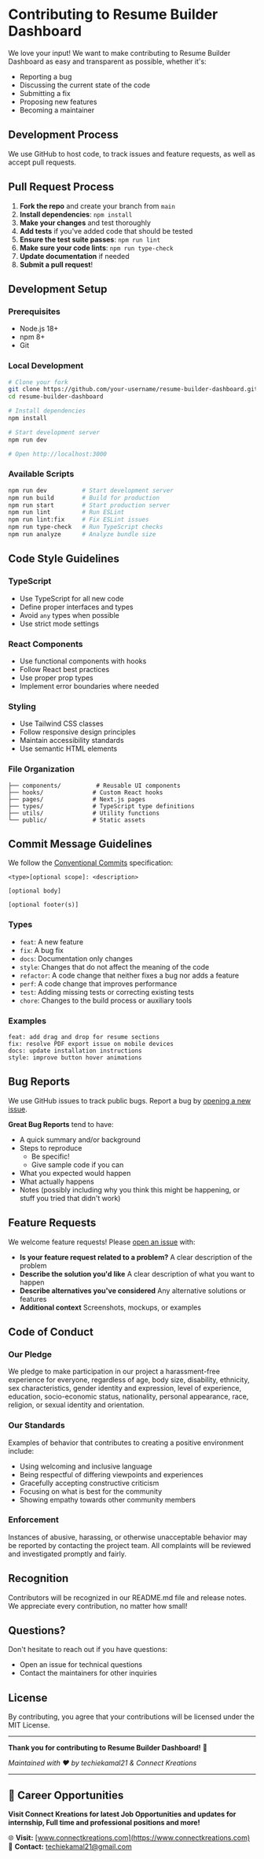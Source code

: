 # Contributing to Resume Builder Dashboard

We love your input! We want to make contributing to Resume Builder Dashboard as easy and transparent as possible, whether it's:

- Reporting a bug
- Discussing the current state of the code
- Submitting a fix
- Proposing new features
- Becoming a maintainer

## Development Process

We use GitHub to host code, to track issues and feature requests, as well as accept pull requests.

## Pull Request Process

1. **Fork the repo** and create your branch from `main`
2. **Install dependencies**: `npm install`
3. **Make your changes** and test thoroughly
4. **Add tests** if you've added code that should be tested
5. **Ensure the test suite passes**: `npm run lint`
6. **Make sure your code lints**: `npm run type-check`
7. **Update documentation** if needed
8. **Submit a pull request**!

## Development Setup

### Prerequisites
- Node.js 18+ 
- npm 8+
- Git

### Local Development
```bash
# Clone your fork
git clone https://github.com/your-username/resume-builder-dashboard.git
cd resume-builder-dashboard

# Install dependencies
npm install

# Start development server
npm run dev

# Open http://localhost:3000
```

### Available Scripts
```bash
npm run dev          # Start development server
npm run build        # Build for production
npm run start        # Start production server
npm run lint         # Run ESLint
npm run lint:fix     # Fix ESLint issues
npm run type-check   # Run TypeScript checks
npm run analyze      # Analyze bundle size
```

## Code Style Guidelines

### TypeScript
- Use TypeScript for all new code
- Define proper interfaces and types
- Avoid `any` types when possible
- Use strict mode settings

### React Components
- Use functional components with hooks
- Follow React best practices
- Use proper prop types
- Implement error boundaries where needed

### Styling
- Use Tailwind CSS classes
- Follow responsive design principles
- Maintain accessibility standards
- Use semantic HTML elements

### File Organization
```
├── components/          # Reusable UI components
├── hooks/              # Custom React hooks
├── pages/              # Next.js pages
├── types/              # TypeScript type definitions
├── utils/              # Utility functions
└── public/             # Static assets
```

## Commit Message Guidelines

We follow the [Conventional Commits](https://conventionalcommits.org/) specification:

```
<type>[optional scope]: <description>

[optional body]

[optional footer(s)]
```

### Types
- `feat`: A new feature
- `fix`: A bug fix
- `docs`: Documentation only changes
- `style`: Changes that do not affect the meaning of the code
- `refactor`: A code change that neither fixes a bug nor adds a feature
- `perf`: A code change that improves performance
- `test`: Adding missing tests or correcting existing tests
- `chore`: Changes to the build process or auxiliary tools

### Examples
```
feat: add drag and drop for resume sections
fix: resolve PDF export issue on mobile devices
docs: update installation instructions
style: improve button hover animations
```

## Bug Reports

We use GitHub issues to track public bugs. Report a bug by [opening a new issue](https://github.com/techiekamal/resume-builder-dashboard/issues/new?template=bug_report.md).

**Great Bug Reports** tend to have:

- A quick summary and/or background
- Steps to reproduce
  - Be specific!
  - Give sample code if you can
- What you expected would happen
- What actually happens
- Notes (possibly including why you think this might be happening, or stuff you tried that didn't work)

## Feature Requests

We welcome feature requests! Please [open an issue](https://github.com/techiekamal/resume-builder-dashboard/issues/new?template=feature_request.md) with:

- **Is your feature request related to a problem?** A clear description of the problem
- **Describe the solution you'd like** A clear description of what you want to happen
- **Describe alternatives you've considered** Any alternative solutions or features
- **Additional context** Screenshots, mockups, or examples

## Code of Conduct

### Our Pledge

We pledge to make participation in our project a harassment-free experience for everyone, regardless of age, body size, disability, ethnicity, sex characteristics, gender identity and expression, level of experience, education, socio-economic status, nationality, personal appearance, race, religion, or sexual identity and orientation.

### Our Standards

Examples of behavior that contributes to creating a positive environment include:

- Using welcoming and inclusive language
- Being respectful of differing viewpoints and experiences
- Gracefully accepting constructive criticism
- Focusing on what is best for the community
- Showing empathy towards other community members

### Enforcement

Instances of abusive, harassing, or otherwise unacceptable behavior may be reported by contacting the project team. All complaints will be reviewed and investigated promptly and fairly.

## Recognition

Contributors will be recognized in our README.md file and release notes. We appreciate every contribution, no matter how small!

## Questions?

Don't hesitate to reach out if you have questions:
- Open an issue for technical questions
- Contact the maintainers for other inquiries

## License

By contributing, you agree that your contributions will be licensed under the MIT License.

---

**Thank you for contributing to Resume Builder Dashboard!** 🎉

*Maintained with ❤️ by techiekamal21 & Connect Kreations*

---

## 💼 Career Opportunities

**Visit Connect Kreations for latest Job Opportunities and updates for internship, Full time and professional positions and more!**

🌐 **Visit:** [www.connectkreations.com](https://www.connectkreations.com)  
📧 **Contact:** [techiekamal21@gmail.com](mailto:techiekamal21@gmail.com)